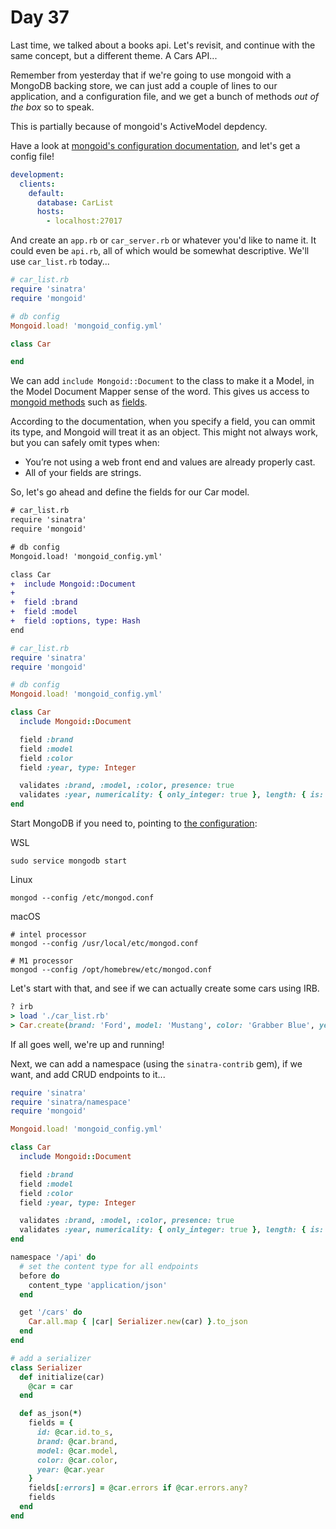 # Day 37  
  
Last time, we talked about a books api. Let's revisit, and continue with the same concept, but a different theme. A Cars API...  
  
Remember from yesterday that if we're going to use mongoid with a MongoDB backing store, we can just add a couple of lines to our application, and a configuration file, and we get a bunch of methods _out of the box_ so to speak.  
  
This is partially because of mongoid's ActiveModel depdency.  
  
Have a look at [mongoid's configuration documentation](https://docs.mongodb.com/mongoid/current/tutorials/mongoid-configuration/), and let's get a config file!  

```yml
development:
  clients:
    default:
      database: CarList
      hosts:
        - localhost:27017

```

And create an `app.rb` or `car_server.rb` or whatever you'd like to name it. It could even be `api.rb`, all of which would be somewhat descriptive. We'll use `car_list.rb` today...  
  
```ruby
# car_list.rb
require 'sinatra'
require 'mongoid'

# db config
Mongoid.load! 'mongoid_config.yml'

class Car

end

```

We can add `include Mongoid::Document` to the class to make it a Model, in the Model Document Mapper sense of the word. This gives us access to [mongoid methods](https://docs.mongodb.com/mongoid/current/tutorials/mongoid-documents/) such as [fields](https://docs.mongodb.com/mongoid/current/tutorials/mongoid-documents/#fields).  
  
According to the documentation, when you specify a field, you can ommit its type, and Mongoid will treat it as an object. This might not always work, but you can safely omit types when:

  - You’re not using a web front end and values are already properly cast.
  - All of your fields are strings.

So, let's go ahead and define the fields for our Car model.

```diff
# car_list.rb
require 'sinatra'
require 'mongoid'

# db config
Mongoid.load! 'mongoid_config.yml'

class Car
+  include Mongoid::Document
+
+  field :brand
+  field :model
+  field :options, type: Hash
end

```

```ruby
# car_list.rb
require 'sinatra'
require 'mongoid'

# db config
Mongoid.load! 'mongoid_config.yml'

class Car
  include Mongoid::Document

  field :brand
  field :model
  field :color
  field :year, type: Integer

  validates :brand, :model, :color, presence: true
  validates :year, numericality: { only_integer: true }, length: { is: 4 }
end
```

Start MongoDB if you need to, pointing to [the configuration](https://docs.mongodb.com/manual/reference/configuration-options/): 

WSL
```
sudo service mongodb start
```

Linux
```
mongod --config /etc/mongod.conf
```

macOS
```
# intel processor
mongod --config /usr/local/etc/mongod.conf 

# M1 processor
mongod --config /opt/homebrew/etc/mongod.conf
```

Let's start with that, and see if we can actually create some cars using IRB.  

```ruby
? irb
> load './car_list.rb'
> Car.create(brand: 'Ford', model: 'Mustang', color: 'Grabber Blue', year: 1968)

```

If all goes well, we're up and running!
  
Next, we can add a namespace (using the `sinatra-contrib` gem), if we want, and add CRUD endpoints to it...  
  
```ruby
require 'sinatra'
require 'sinatra/namespace'
require 'mongoid'

Mongoid.load! 'mongoid_config.yml'

class Car
  include Mongoid::Document

  field :brand
  field :model
  field :color
  field :year, type: Integer

  validates :brand, :model, :color, presence: true
  validates :year, numericality: { only_integer: true }, length: { is: 4 }
end

namespace '/api' do
  # set the content type for all endpoints
  before do
    content_type 'application/json'
  end

  get '/cars' do
    Car.all.map { |car| Serializer.new(car) }.to_json
  end
end

# add a serializer 
class Serializer
  def initialize(car)
    @car = car
  end

  def as_json(*)
    fields = {
      id: @car.id.to_s,
      brand: @car.brand,
      model: @car.model,
      color: @car.color,
      year: @car.year
    }
    fields[:errors] = @car.errors if @car.errors.any?
    fields
  end
end
```